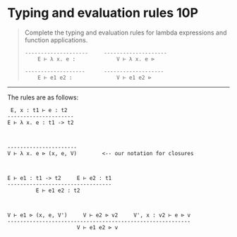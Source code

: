 # Typing and evaluation rules 10P

> Complete the typing and evaluation rules for lambda expressions and function applications.
> ```text
> --------------------     --------------------
>     E ⊢ λ x. e :             V ⊢ λ x. e ⊳
>
> -------------------      -------------------
>     E ⊢ e1 e2 :              V ⊢ e1 e2 ⊳
> ```

---

The rules are as follows:
```text
 E, x : t1 ⊢ e : t2
---------------------
E ⊢ λ x. e : t1 -> t2



----------------------
V ⊢ λ x. e ⊳ (x, e, V)        <-- our notation for closures



E ⊢ e1 : t1 -> t2     E ⊢ e2 : t1
---------------------------------
         E ⊢ e1 e2 : t2



V ⊢ e1 ⊳ (x, e, V')     V ⊢ e2 ⊳ v2     V', x : v2 ⊢ e ⊳ v
----------------------------------------------------------
                      V ⊢ e1 e2 ⊳ v
```
